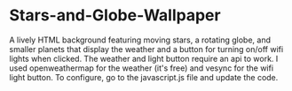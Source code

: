 # Stars-and-Globe-Wallpaper
A lively HTML background featuring moving stars, a rotating globe, and smaller planets that display the weather and a button for turning on/off wifi lights when clicked.
The weather and light button require an api to work. I used openweathermap for the weather (it's free) and vesync for the wifi light button. To configure, go to the javascript.js file and update the code.
